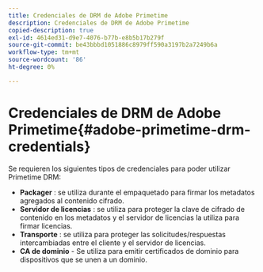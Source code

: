 ```yaml
---
title: Credenciales de DRM de Adobe Primetime
description: Credenciales de DRM de Adobe Primetime
copied-description: true
exl-id: 4614ed31-d9e7-4076-b77b-e8b5b17b279f
source-git-commit: be43bbbd1051886c8979ff590a3197b2a7249b6a
workflow-type: tm+mt
source-wordcount: '86'
ht-degree: 0%

---
```


# Credenciales de DRM de Adobe Primetime{#adobe-primetime-drm-credentials}

Se requieren los siguientes tipos de credenciales para poder utilizar Primetime DRM:

* **Packager** : se utiliza durante el empaquetado para firmar los metadatos agregados al contenido cifrado.
* **Servidor de licencias** : se utiliza para proteger la clave de cifrado de contenido en los metadatos y el servidor de licencias la utiliza para firmar licencias.
* **Transporte** : se utiliza para proteger las solicitudes/respuestas intercambiadas entre el cliente y el servidor de licencias.
* **CA de dominio** - Se utiliza para emitir certificados de dominio para dispositivos que se unen a un dominio.
